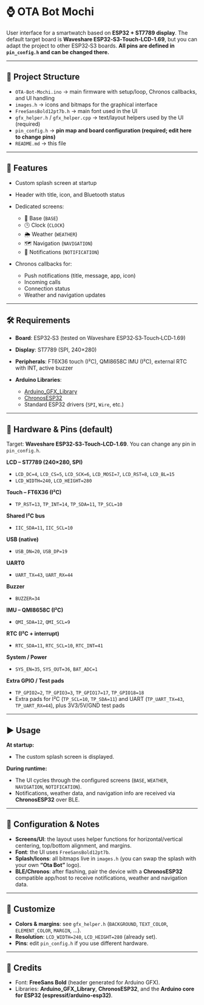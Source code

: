 # ⌚ OTA Bot Mochi

User interface for a smartwatch based on **ESP32 + ST7789 display**. The default target board is **Waveshare ESP32‑S3‑Touch‑LCD‑1.69**, but you can adapt the project to other ESP32‑S3 boards. **All pins are defined in `pin_config.h` and can be changed there.**

---

## 📂 Project Structure

* `OTA-Bot-Mochi.ino` → main firmware with setup/loop, Chronos callbacks, and UI handling
* `images.h` → icons and bitmaps for the graphical interface
* `FreeSansBold12pt7b.h` → main font used in the UI
* `gfx_helper.h` / `gfx_helper.cpp` → text/layout helpers used by the UI (required)
* `pin_config.h` → **pin map and board configuration (required; edit here to change pins)**
* `README.md` → this file

---

## 🚀 Features

* Custom splash screen at startup
* Header with title, icon, and Bluetooth status
* Dedicated screens:

  * 📎 Base (`BASE`)
  * 🕒 Clock (`CLOCK`)
  * 🌦️ Weather (`WEATHER`)
  * 🗺️ Navigation (`NAVIGATION`)
  * 🔔 Notifications (`NOTIFICATION`)
* Chronos callbacks for:

  * Push notifications (title, message, app, icon)
  * Incoming calls
  * Connection status
  * Weather and navigation updates

---

## 🛠️ Requirements

* **Board**: ESP32‑S3 (tested on Waveshare ESP32‑S3‑Touch‑LCD‑1.69)
* **Display**: ST7789 (SPI, 240×280)
* **Peripherals**: FT6X36 touch (I²C), QMI8658C IMU (I²C), external RTC with INT, active buzzer
* **Arduino Libraries**:

  * [Arduino\_GFX\_Library](https://github.com/moononournation/Arduino_GFX)
  * [ChronosESP32](https://github.com/fbiego/chronos-esp32)
  * Standard ESP32 drivers (`SPI`, `Wire`, etc.)

---

## 🔌 Hardware & Pins (default)

Target: **Waveshare ESP32‑S3‑Touch‑LCD‑1.69**. You can change any pin in `pin_config.h`.

**LCD – ST7789 (240×280, SPI)**

* `LCD_DC=4`, `LCD_CS=5`, `LCD_SCK=6`, `LCD_MOSI=7`, `LCD_RST=8`, `LCD_BL=15`
* `LCD_WIDTH=240`, `LCD_HEIGHT=280`

**Touch – FT6X36 (I²C)**

* `TP_RST=13`, `TP_INT=14`, `TP_SDA=11`, `TP_SCL=10`

**Shared I²C bus**

* `IIC_SDA=11`, `IIC_SCL=10`

**USB (native)**

* `USB_DN=20`, `USB_DP=19`

**UART0**

* `UART_TX=43`, `UART_RX=44`

**Buzzer**

* `BUZZER=34`

**IMU – QMI8658C (I²C)**

* `QMI_SDA=12`, `QMI_SCL=9`

**RTC (I²C + interrupt)**

* `RTC_SDA=11`, `RTC_SCL=10`, `RTC_INT=41`

**System / Power**

* `SYS_EN=35`, `SYS_OUT=36`, `BAT_ADC=1`

**Extra GPIO / Test pads**

* `TP_GPIO2=2`, `TP_GPIO3=3`, `TP_GPIO17=17`, `TP_GPIO18=18`
* Extra pads for I²C (`TP_SCL=10`, `TP_SDA=11`) and UART (`TP_UART_TX=43`, `TP_UART_RX=44`), plus 3V3/5V/GND test pads

---

## ▶️ Usage

**At startup:**

* The custom splash screen is displayed.

**During runtime:**

* The UI cycles through the configured screens (`BASE`, `WEATHER`, `NAVIGATION`, `NOTIFICATION`).
* Notifications, weather data, and navigation info are received via **ChronosESP32** over BLE.

---

## 📝 Configuration & Notes

* **Screens/UI**: the layout uses helper functions for horizontal/vertical centering, top/bottom alignment, and margins.
* **Font**: the UI uses `FreeSansBold12pt7b`.
* **Splash/Icons**: all bitmaps live in `images.h` (you can swap the splash with your own **“Ota Bot”** logo).
* **BLE/Chronos**: after flashing, pair the device with a **ChronosESP32** compatible app/host to receive notifications, weather and navigation data.

---

## 🧰 Customize

* **Colors & margins**: see `gfx_helper.h` (`BACKGROUND`, `TEXT_COLOR`, `ELEMENT_COLOR`, `MARGIN`, ...).
* **Resolution**: `LCD_WIDTH=240`, `LCD_HEIGHT=280` (already set).
* **Pins**: edit `pin_config.h` if you use different hardware.

---

## 🙌 Credits

* Font: **FreeSans Bold** (header generated for Arduino GFX).
* Libraries: **Arduino\_GFX\_Library**, **ChronosESP32**, and the **Arduino core for ESP32 (espressif/arduino-esp32)**.
